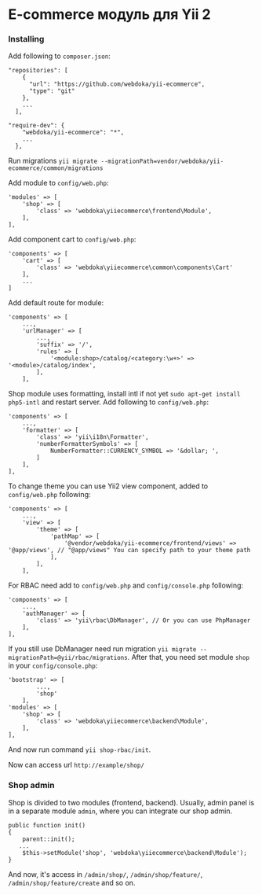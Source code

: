 # E-commerce модуль для Yii 2
### Installing

Add following to `composer.json`:

```
"repositories": [
    {
      "url": "https://github.com/webdoka/yii-ecommerce",
      "type": "git"
    },
    ...
  ],
```
```
"require-dev": {
    "webdoka/yii-ecommerce": "*",
    ...
  },
```

Run migrations `yii migrate --migrationPath=vendor/webdoka/yii-ecommerce/common/migrations`

Add module to `config/web.php`:
```
'modules' => [
    'shop' => [
        'class' => 'webdoka\yiiecommerce\frontend\Module',
    ],
],
```
Add component cart to `config/web.php`:
```
'components' => [
    'cart' => [
        'class' => 'webdoka\yiiecommerce\common\components\Cart'
    ],
    ...
]
```
Add default route for module:
```
'components' => [
    ...,
    'urlManager' => [
        ...,
        'suffix' => '/',
        'rules' => [
            '<module:shop>/catalog/<category:\w+>' => '<module>/catalog/index',
        ],
    ],
```
Shop module uses formatting, install intl if not yet `sudo apt-get install php5-intl` and restart server. Add following to `config/web.php`:
```
'components' => [
    ...,
    'formatter' => [
        'class' => 'yii\i18n\Formatter',
        'numberFormatterSymbols' => [
            NumberFormatter::CURRENCY_SYMBOL => '&dollar; ',
        ]
    ],
],
```
To change theme you can use Yii2 view component, added to `config/web.php` following:
```
'components' => [
    ...,
    'view' => [
        'theme' => [
            'pathMap' => [
                '@vendor/webdoka/yii-ecommerce/frontend/views' => '@app/views', // "@app/views" You can specify path to your theme path
            ],
        ],
    ],
```
For RBAC need add to `config/web.php` and `config/console.php` following:
```
'components' => [
    ...,
    'authManager' => [
        'class' => 'yii\rbac\DbManager', // Or you can use PhpManager
    ],
],
```
If you still use DbManager need run migration `yii migrate --migrationPath=@yii/rbac/migrations`.
After that, you need set module `shop` in your `config/console.php`:
```
'bootstrap' => [
        ...,
        'shop'
    ],
'modules' => [
    'shop' => [
        'class' => 'webdoka\yiiecommerce\backend\Module',
    ],
],
```
And now run command `yii shop-rbac/init`.

Now can access url `http://example/shop/`

### Shop admin
Shop is divided to two modules (frontend, backend). Usually, admin panel is in a separate module `admin`, where you can integrate our shop admin.
```
public function init()
{
    parent::init();
   ...
    $this->setModule('shop', 'webdoka\yiiecommerce\backend\Module');
}
```
And now, it's access in `/admin/shop/`, `/admin/shop/feature/`, `/admin/shop/feature/create` and so on.


